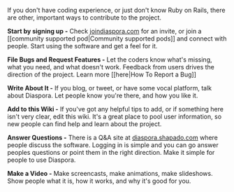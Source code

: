 If you don't have coding experience, or just don't know Ruby on Rails, there are other, important ways to contribute to the project.

**Start by signing up -** Check [joindiaspora.com](http://www.joindiaspora.com) for an invite, or join a [[community supported pod|Community supported pods]] and connect with people. Start using the software and get a feel for it.

**File Bugs and Request Features -** Let the coders know what's missing, what you need, and what doesn't work. Feedback from users drives the direction of the project. Learn more [[here|How To Report a Bug]]

**Write About It -** If you blog, or tweet, or have some vocal platform, talk about Diaspora. Let people know you're there, and how you like it.

**Add to this Wiki -** If you've got any helpful tips to add, or if something here isn't very clear, edit this wiki. It's a great place to pool user information, so new people can find help and learn about the project.

**Answer Questions -** There is a Q&A site at [diaspora.shapado.com](http://diaspora.shapado.com) where people discuss the software. Logging in is simple and you can go answer peoples questions or point them in the right direction. Make it simple for people to use Diaspora.

**Make a Video -** Make screencasts, make animations, make slideshows. Show people what it is, how it works, and why it's good for you.